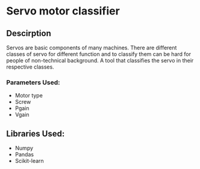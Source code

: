 # Servo motor classifier
## Descirption
Servos are basic components of many machines. There are different classes of servo for different function and to classify them can be hard for people of non-technical background. A tool that classifies the servo in their respective classes.

### Parameters Used:
- Motor type
- Screw
- Pgain
- Vgain


## Libraries Used:
- Numpy
- Pandas
- Scikit-learn